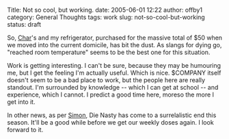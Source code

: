 Title: Not so cool, but working.
date: 2005-06-01 12:22
author: offby1
category: General Thoughts
tags: work
slug: not-so-cool-but-working
status: draft

So, [Char](http://xraystar.livejournal.com)'s and my refrigerator, purchased for the massive total of \$50 when we moved into the current domicile, has bit the dust. As slangs for dying go, "reached room temperature" seems to be the best one for this situation.

Work is getting interesting. I can't be sure, because they may be humouring me, but I get the feeling I'm actually useful. Which is nice. \$COMPANY itself doesn't seem to be a bad place to work, but the people here are really standout. I'm surrounded by knowledge \-- which I can get at school \-- and experience, which I cannot. I predict a good time here, moreso the more I get into it.

In other news, as per [Simon](http://vernondalhart.livejournal.com), Die Nasty has come to a surrelalistic end this season. It'll be a good while before we get our weekly doses again. I look forward to it.
